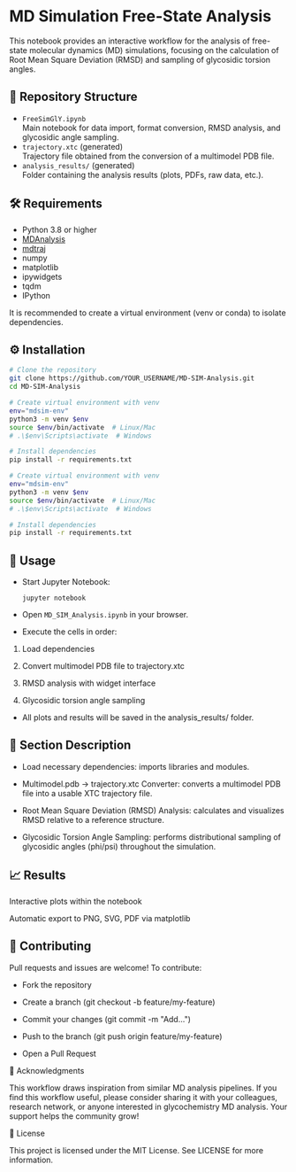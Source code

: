 # MD Simulation Free-State Analysis

This notebook provides an interactive workflow for the analysis of free-state molecular dynamics (MD) simulations, focusing on the calculation of Root Mean Square Deviation (RMSD) and sampling of glycosidic torsion angles.

## 📂 Repository Structure

- `FreeSimGlY.ipynb`  
  Main notebook for data import, format conversion, RMSD analysis, and glycosidic angle sampling.
- `trajectory.xtc` (generated)  
  Trajectory file obtained from the conversion of a multimodel PDB file.
- `analysis_results/` (generated)  
  Folder containing the analysis results (plots, PDFs, raw data, etc.).

## 🛠️ Requirements

- Python 3.8 or higher
- [MDAnalysis](https://www.mdanalysis.org/)
- [mdtraj](https://mdtraj.org/)
- numpy
- matplotlib
- ipywidgets
- tqdm
- IPython

It is recommended to create a virtual environment (venv or conda) to isolate dependencies.

## ⚙️ Installation

```bash
# Clone the repository
git clone https://github.com/YOUR_USERNAME/MD-SIM-Analysis.git
cd MD-SIM-Analysis

# Create virtual environment with venv
env="mdsim-env"
python3 -m venv $env
source $env/bin/activate  # Linux/Mac
# .\$env\Scripts\activate  # Windows

# Install dependencies
pip install -r requirements.txt

# Create virtual environment with venv
env="mdsim-env"
python3 -m venv $env
source $env/bin/activate  # Linux/Mac
# .\$env\Scripts\activate  # Windows

# Install dependencies
pip install -r requirements.txt
```
##  🚀 Usage

-  Start Jupyter Notebook:

    ```jupyter notebook```

-  Open `MD_SIM_Analysis.ipynb` in your browser.

-  Execute the cells in order:

  1. Load dependencies

  2.  Convert multimodel PDB file to trajectory.xtc

  3.  RMSD analysis with widget interface

  4. Glycosidic torsion angle sampling

-  All plots and results will be saved in the analysis_results/ folder.

##  📝 Section Description

-  Load necessary dependencies: imports libraries and modules.

-  Multimodel.pdb → trajectory.xtc Converter: converts a multimodel PDB file into a usable XTC trajectory file.

-  Root Mean Square Deviation (RMSD) Analysis: calculates and visualizes RMSD relative to a reference structure.

-  Glycosidic Torsion Angle Sampling: performs distributional sampling of glycosidic angles (phi/psi) throughout the simulation.

##  📈 Results

Interactive plots within the notebook

Automatic export to PNG, SVG, PDF via matplotlib

##  🤝 Contributing

Pull requests and issues are welcome! To contribute:

-  Fork the repository

-  Create a branch (git checkout -b feature/my-feature)

-  Commit your changes (git commit -m "Add...")

-  Push to the branch (git push origin feature/my-feature)

-  Open a Pull Request

🙏 Acknowledgments

This workflow draws inspiration from similar MD analysis pipelines. If you find this workflow useful, please consider sharing it with your colleagues, research network, or anyone interested in glycochemistry MD analysis. Your support helps the community grow!

📜 License

This project is licensed under the MIT License. See LICENSE for more information.
